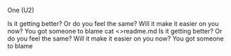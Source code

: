 One (U2)

Is it getting better?
Or do you feel the same?
Will it make it easier on you now?
You got someone to blame
cat <<EOL >>readme.md
Is it getting better?
Or do you feel the same?
Will it make it easier on you now?
You got someone to blame


